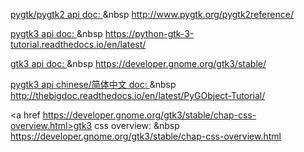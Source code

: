 <a href = http://www.pygtk.org/pygtk2reference>pygtk/pygtk2 api doc: </a>&nbsp http://www.pygtk.org/pygtk2reference/

<a href = https://python-gtk-3-tutorial.readthedocs.io/en/latest>pygtk3 api doc: </a>&nbsp https://python-gtk-3-tutorial.readthedocs.io/en/latest/

<a href = https://developer.gnome.org/gtk3/stable>gtk3 api doc: </a>&nbsp https://developer.gnome.org/gtk3/stable/

<a href = http://thebigdoc.readthedocs.io/en/latest/PyGObject-Tutorial>pygtk3 api chinese/简体中文 doc: </a>&nbsp http://thebigdoc.readthedocs.io/en/latest/PyGObject-Tutorial/

<a href https://developer.gnome.org/gtk3/stable/chap-css-overview.html>gtk3 css overview: </a>&nbsp https://developer.gnome.org/gtk3/stable/chap-css-overview.html

